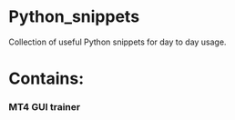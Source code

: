 # Python_snippets
Collection of useful Python snippets for day to day usage.

# Contains:
### MT4 GUI trainer
